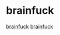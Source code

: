 # brainfuck

[brainfuck](https://github.com/Wilfred/bfc)
[brainfuck](https://github.com/julianneswinoga/yabfc)
